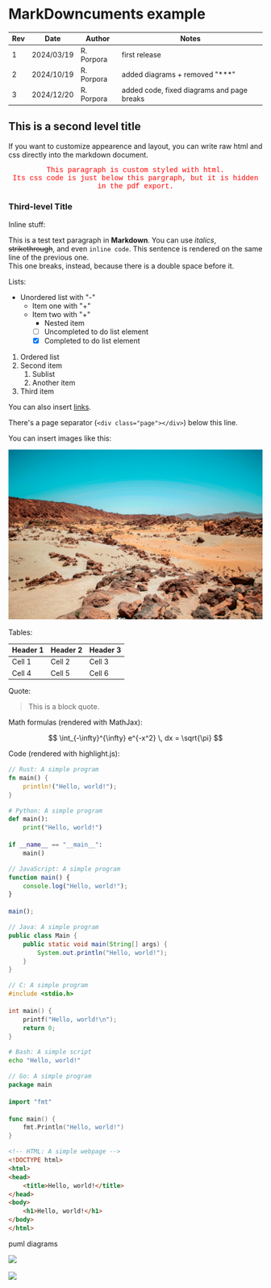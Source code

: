 # MarkDowncuments example

| Rev | Date       | Author     | Notes                                      |
| --- | ---------- | ---------- | ------------------------------             |
| 1   | 2024/03/19 | R. Porpora | first release                              |
| 2   | 2024/10/19 | R. Porpora | added diagrams + removed "***"             |
| 3   | 2024/12/20 | R. Porpora | added code, fixed diagrams and page breaks |


## This is a second level title

If you want to customize appearence and layout, you can write raw html and css directly into the markdown document.

<p class="custom-styling">This paragraph is custom styled with html.<br>Its css code is just below this pargraph, but it is hidden in the pdf export.</p>

<style>
.custom-styling {
  color: red;
  font-family: "Lucida Console", "Courier New", monospace;
  text-align: center;
  }
</style>


### Third-level Title

Inline stuff:

This is a test text paragraph in **Markdown**. You can use *italics*, ~~strikethrough~~, and even `inline code`.
This sentence is rendered on the same line of the previous one.  
This one breaks, instead, because there is a double space before it.

Lists:

- Unordered list with "-"
  + Item one with "+"
  + Item two with "+"
    - Nested item
    - [ ] Uncompleted to do list element
    - [x] Completed to do list element

1. Ordered list
2. Second item
   1. Sublist
   2. Another item
3. Third item

You can also insert [links](https://www.example.com).


There's a page separator (`<div class="page"></div>`) below this line.

<div class="page"></div>

You can insert images like this:

![Here's the optional alt text](img/imgtest.jpg)

Tables:

|Header 1	|Header 2	|Header 3	|
|---		|---		|---		|
|Cell 1		|Cell 2		|Cell 3		|
|Cell 4		|Cell 5		|Cell 6		|

Quote:

> This is a block quote.


<div class="page"></div>


Math formulas (rendered with MathJax):

$$
\int_{-\infty}^{\infty} e^{-x^2} \, dx = \sqrt{\pi}
$$

Code (rendered with highlight.js):

```rust
// Rust: A simple program
fn main() {
    println!("Hello, world!");
}
```

```python
# Python: A simple program
def main():
    print("Hello, world!")

if __name__ == "__main__":
    main()
```

```javascript
// JavaScript: A simple program
function main() {
    console.log("Hello, world!");
}

main();
```

```java
// Java: A simple program
public class Main {
    public static void main(String[] args) {
        System.out.println("Hello, world!");
    }
}
```

```c
// C: A simple program
#include <stdio.h>

int main() {
    printf("Hello, world!\n");
    return 0;
}
```

```bash
# Bash: A simple script
echo "Hello, world!"
```

```go
// Go: A simple program
package main

import "fmt"

func main() {
    fmt.Println("Hello, world!")
}
```

```html
<!-- HTML: A simple webpage -->
<!DOCTYPE html>
<html>
<head>
    <title>Hello, world!</title>
</head>
<body>
    <h1>Hello, world!</h1>
</body>
</html>
```

<div class="page"></div>

puml diagrams

![](diagrams/timing.svg)

![](diagrams/state.svg)